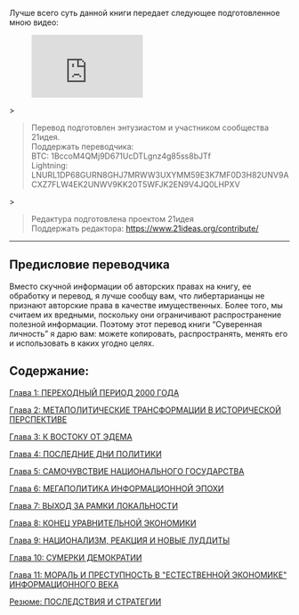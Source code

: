 

Лучше всего суть данной книги передает следующее подготовленное мною видео:

<figure class="kg-card kg-embed-card"><iframe allow="accelerometer; autoplay; clipboard-write; encrypted-media; gyroscope; picture-in-picture" allowfullscreen="" frameborder="0" height="113" src="https://www.youtube.com/embed/_WVdJgbrL0U?feature=oembed" width="200"></iframe></figure>

<!--kg-card-begin: markdown-->>  
> Перевод подготовлен энтузиастом и участником сообщества 21идея.  
> Поддержать переводчика:  
> BTC: 1BccoM4QMj9D671UcDTLgnz4g85ss8bJTf  
> Lightning: LNURL1DP68GURN8GHJ7MRWW3UXYMM59E3K7MF0D3H82UNV9ACXZ7FLW4EK2UNWV9KK20T5WFJK2EN9V4JQ0LHPXV
> 
<!--kg-card-end: markdown--><!--kg-card-begin: markdown-->>  
> Редактура подготовлена проектом 21идея  
> Поддержать редактора: <https://www.21ideas.org/contribute/>
> 
<!--kg-card-end: markdown-->
---

<h2 id="%D0%BF%D1%80%D0%B5%D0%B4%D0%B8%D1%81%D0%BB%D0%BE%D0%B2%D0%B8%D0%B5-%D0%BF%D0%B5%D1%80%D0%B5%D0%B2%D0%BE%D0%B4%D1%87%D0%B8%D0%BA%D0%B0">Предисловие переводчика</h2>

Вместо скучной информации об авторских правах на книгу, ее обработку и перевод, я лучше сообщу вам, что либертарианцы не признают авторские права в качестве имущественных. Более того, мы считаем их вредными, поскольку они ограничивают распространение полезной информации. Поэтому этот перевод книги “Суверенная личность” я дарю вам: можете копировать, распространять, менять его и использовать в каких угодно целях.

<h2 id="%D1%81%D0%BE%D0%B4%D0%B5%D1%80%D0%B6%D0%B0%D0%BD%D0%B8%D0%B5">Содержание:</h2>

[Глава 1: ПЕРЕХОДНЫЙ ПЕРИОД 2000 ГОДА](https://www.21ideas.org/book-sovereign-individual-chapter-1/)

[Глава 2: МЕТАПОЛИТИЧЕСКИЕ ТРАНСФОРМАЦИИ В ИСТОРИЧЕСКОЙ ПЕРСПЕКТИВЕ](https://www.21ideas.org/book-sovereign-individual-chapter-2/)

[Глава 3: К ВОСТОКУ ОТ ЭДЕМА](https://www.21ideas.org/book-sovereign-individual-chapter-3/)

[Глава 4: ПОСЛЕДНИЕ ДНИ ПОЛИТИКИ](https://www.21ideas.org/book-sovereign-individual-chapter-4/)

[Глава 5: САМОЧУВСТВИЕ НАЦИОНАЛЬНОГО ГОСУДАРСТВА](https://www.21ideas.org/book-sovereign-individual-chapter-5/)

[Глава 6: МЕГАПОЛИТИКА ИНФОРМАЦИОННОЙ ЭПОХИ](https://www.21ideas.org/book-sovereign-individual-chapter-6/)

[Глава 7: ВЫХОД ЗА РАМКИ ЛОКАЛЬНОСТИ](https://www.21ideas.org/book-sovereign-individual-chapter-7/)

[ Глава 8: КОНЕЦ УРАВНИТЕЛЬНОЙ ЭКОНОМИКИ](https://www.21ideas.org/book-sovereign-individual-chapter-8/)

[Глава 9: НАЦИОНАЛИЗМ, РЕАКЦИЯ И НОВЫЕ ЛУДДИТЫ](https://www.21ideas.org/book-sovereign-individual-chapter-9/)

[Глава 10: СУМЕРКИ ДЕМОКРАТИИ](https://www.21ideas.org/book-sovereign-individual-chapter-10/)

[Глава 11: МОРАЛЬ И ПРЕСТУПНОСТЬ В "ЕСТЕСТВЕННОЙ ЭКОНОМИКЕ" ИНФОРМАЦИОННОГО ВЕКА](https://www.21ideas.org/book-sovereign-individual-chapter-11/)

[Резюме: ПОСЛЕДСТВИЯ И СТРАТЕГИИ](https://www.21ideas.org/book-sovereign-individual-implications-and-strategies/)